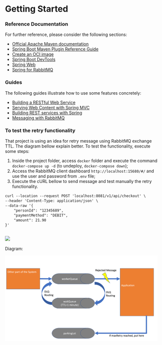 # Getting Started

### Reference Documentation
For further reference, please consider the following sections:

* [Official Apache Maven documentation](https://maven.apache.org/guides/index.html)
* [Spring Boot Maven Plugin Reference Guide](https://docs.spring.io/spring-boot/docs/2.6.6/maven-plugin/reference/html/)
* [Create an OCI image](https://docs.spring.io/spring-boot/docs/2.6.6/maven-plugin/reference/html/#build-image)
* [Spring Boot DevTools](https://docs.spring.io/spring-boot/docs/2.6.6/reference/htmlsingle/#using-boot-devtools)
* [Spring Web](https://docs.spring.io/spring-boot/docs/2.6.6/reference/htmlsingle/#boot-features-developing-web-applications)
* [Spring for RabbitMQ](https://docs.spring.io/spring-boot/docs/2.6.6/reference/htmlsingle/#boot-features-amqp)

### Guides
The following guides illustrate how to use some features concretely:

* [Building a RESTful Web Service](https://spring.io/guides/gs/rest-service/)
* [Serving Web Content with Spring MVC](https://spring.io/guides/gs/serving-web-content/)
* [Building REST services with Spring](https://spring.io/guides/tutorials/bookmarks/)
* [Messaging with RabbitMQ](https://spring.io/guides/gs/messaging-rabbitmq/)

### To test the retry functionality

That project is using an idea for retry message using RabbitMQ exchange TTL. The diagram bellow explain better.
To test the functionality, execute some steps:

1. Inside the project folder, access `docker` folder and execute the command `docker-compose up -d` (to undeploy, `docker-compose down`);
2. Access the RabbitMQ client dashboard `http://localhost:15680/#/` and use the user and password from `.env` file;
3. Execute the cURL bellow to send message and test manually the retry functionality.

```shell
curl --location --request POST 'localhost:8081/v1/api/checkout' \
--header 'Content-Type: application/json' \
--data-raw '{
    "personId": "12345689",
    "paymentMethod": "DEBIT",
    "amount": 21.90
}'
```

##
[<img src="https://api.gitsponsors.com/api/badge/img?id=480775738" height="20">](https://api.gitsponsors.com/api/badge/link?p=WhPxLm/G80cBKIJjKwzBEKdFy3xxKIphqtK+cmEcmW7AEhelFILqsTXtqWvsWz9QhdYE6QDHl4TZksiMfdH8AcK5ckpWGpCn3JlZIma/AzNT1ApACWUtDWG1wtRKzPx+iPIlWEOEWAl/lhuShAdjKg==)

Diagram:

<img src="https://raw.githubusercontent.com/jether2011/rabbitmq-queue-retry/master/docker/reliable_rabbit_queues.png" width="800"/>
